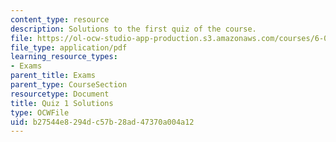 ```yaml
---
content_type: resource
description: Solutions to the first quiz of the course.
file: https://ol-ocw-studio-app-production.s3.amazonaws.com/courses/6-013-electromagnetics-and-applications-fall-2005/b27544e8294dc57b28ad47370a004a12_q1_solution.pdf
file_type: application/pdf
learning_resource_types:
- Exams
parent_title: Exams
parent_type: CourseSection
resourcetype: Document
title: Quiz 1 Solutions
type: OCWFile
uid: b27544e8-294d-c57b-28ad-47370a004a12
---
```

